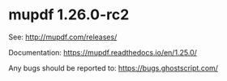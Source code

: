 # mupdf 1.26.0-rc2

See:
http://mupdf.com/releases/

Documentation:
https://mupdf.readthedocs.io/en/1.25.0/

Any bugs should be reported to:
https://bugs.ghostscript.com/
